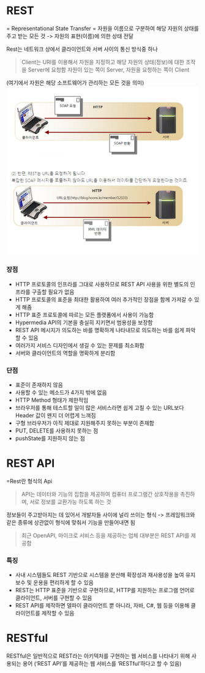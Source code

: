 # REST

= Representational State Transfer
= 자원을 이름으로 구분하여 해당 자원의 상태를 주고 받는 모든 것
-> 자원의 표현(이름)에 의한 상태 전달

Rest는 네트워크 상에서 클라이언트와 서버 사이의 통신 방식중 하나

> Client는 URI를 이용해서 자원을 지정하고 해당 자원의 상태(정보)에 대한 조작을 Server에 요청함
> 자원이 있는 쪽이 Server, 자원을 요청하는 쪽이 Client

(여기에서 자원은 해당 소프트웨어가 관리하는 모든 것을 의미)
![rest](.\image\rest.png)

### 장점

- HTTP 프로토콜의 인프라를 그대로 사용하므로 REST API 사용을 위한 별도의 인프라를 구출할 필요가 없음
- HTTP 프로토콜의 표준을 최대한 활용하여 여러 추가적인 장점을 함께 가져갈 수 있게 해줌
- HTTP 표준 프로토콜에 따르는 모든 플랫폼에서 사용이 가능함
- Hypermedia API의 기본을 충실히 지키면서 범용성을 보장함
- REST API 메시지가 의도하는 바를 명확하게 나타내므로 의도하는 바를 쉽게 파악할 수 있음
- 여러가지 서비스 디자인에서 생길 수 있는 문제를 최소화함
- 서버와 클라이언트의 역할을 명확하게 분리함

### 단점

- 표준이 존재하지 않음
- 사용할 수 있는 메소드가 4가지 밖에 없음
- HTTP Method 형태가 제한적임
- 브라우저를 통해 테스트할 일이 많은 서비스라면 쉽게 고칠 수 있는 URL보다 Header 값이 왠지 더 어렵게 느껴짐
- 구형 브라우저가 아직 제대로 지원해주지 못하는 부분이 존재함
- PUT, DELETE를 사용하지 못하는 점
- pushState를 지원하지 않는 점

# REST API

=Rest란 형식의 Api

> API는 데이터와 기능의 집합을 제공하여 컴퓨터 프로그램간 상호작용을 촉진하며, 서로 정보를 교환가능 하도록 하는 것

정보들이 주고받아지는 데 있어서 개발자들 사이에 널리 쓰이는 형식
-> 프레임워크와 같은 종류에 상관없이 형식에 맞춰서 기능을 만들어내면 됨

> 최근 OpenAPI, 마이크로 서비스 등을 제공하는 업체 대부분은 REST API를 제공함

### 특징

- 사내 시스템들도 REST 기반으로 시스템을 분산해 확장성과 재사용성을 높여 유지보수 및 운용을 편리하게 할 수 있음
- REST는 HTTP 표준을 기반으로 구현하므로, HTTP를 지원하는 프로그램 언어로 클라이언트, 서버를 구현할 수 있음
- REST API를 제작하면 델파이 클라이언트 뿐 아니라, 자바, C#, 웹 등을 이용해 클라이언트를 제작할 수 있음

# RESTful

RESTful은 일반적으로 REST라는 아키텍처를 구현하는 웹 서비스를 나타내기 위해 사용되는 용어
(‘REST API’를 제공하는 웹 서비스를 ‘RESTful’하다고 할 수 있음)